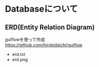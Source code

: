 # Databaseについて

## ERD(Entity Relation Diagram)
guiflowを使って作成  
https://github.com/hirokidaichi/guiflow
- erd.txt
- erd.png